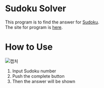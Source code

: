 # Sudoku Solver
This program is to find the answer for [Sudoku](https://sudoku.com/ko).  
The site for program is [here](https://naver.com).
# How to Use
![캡처](https://user-images.githubusercontent.com/56298375/79241789-7c1e6f00-7eae-11ea-994a-e8d396dafd4d.PNG)
 1. Input Sudoku number  
 2. Push the complete button  
 3. Then the answer will be shown  
